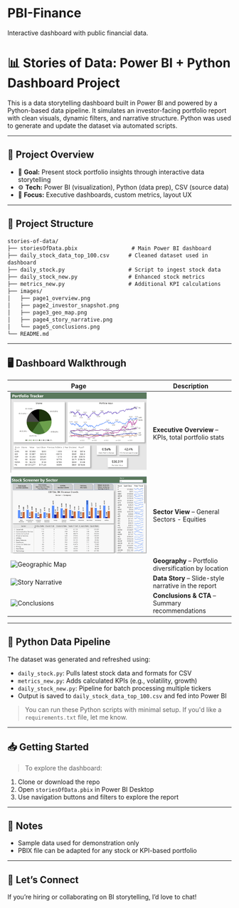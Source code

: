 # PBI-Finance
Interactive dashboard with public financial data. 

# 📊 Stories of Data: Power BI + Python Dashboard Project

This is a data storytelling dashboard built in Power BI and powered by a Python-based data pipeline. It simulates an investor-facing portfolio report with clean visuals, dynamic filters, and narrative structure. Python was used to generate and update the dataset via automated scripts.

---

## 🚀 Project Overview

- 🎯 **Goal:** Present stock portfolio insights through interactive data storytelling
- ⚙️ **Tech:** Power BI (visualization), Python (data prep), CSV (source data)
- 🧠 **Focus:** Executive dashboards, custom metrics, layout UX

---

## 📂 Project Structure

```
stories-of-data/
├── storiesOfData.pbix                 # Main Power BI dashboard
├── daily_stock_data_top_100.csv      # Cleaned dataset used in dashboard
├── daily_stock.py                    # Script to ingest stock data
├── daily_stock_new.py                # Enhanced stock metrics
├── metrics_new.py                    # Additional KPI calculations
├── images/
│   ├── page1_overview.png
│   ├── page2_investor_snapshot.png
│   ├── page3_geo_map.png
│   ├── page4_story_narrative.png
│   └── page5_conclusions.png
└── README.md
```

---

## 🖥️ Dashboard Walkthrough

| Page | Description |
|------|-------------|
| ![Overview](Overview.png) | **Executive Overview** – KPIs, total portfolio stats |
| ![Investor Snapshot](edita_snap.png) | **Sector View** – General Sectors - Equities |
| ![Geographic Map](images/page3_geo_map.png) | **Geography** – Portfolio diversification by location |
| ![Story Narrative](images/page4_story_narrative.png) | **Data Story** – Slide-style narrative in the report |
| ![Conclusions](images/page5_conclusions.png) | **Conclusions & CTA** – Summary recommendations |

---

## 🐍 Python Data Pipeline

The dataset was generated and refreshed using:

- `daily_stock.py`: Pulls latest stock data and formats for CSV
- `metrics_new.py`: Adds calculated KPIs (e.g., volatility, growth)
- `daily_stock_new.py`: Pipeline for batch processing multiple tickers
- Output is saved to `daily_stock_data_top_100.csv` and fed into Power BI

> You can run these Python scripts with minimal setup. If you'd like a `requirements.txt` file, let me know.

---

## 📥 Getting Started

> To explore the dashboard:

1. Clone or download the repo
2. Open `storiesOfData.pbix` in Power BI Desktop
3. Use navigation buttons and filters to explore the report

---

## 📌 Notes

- Sample data used for demonstration only
- PBIX file can be adapted for any stock or KPI-based portfolio

---

## 🤝 Let’s Connect

If you’re hiring or collaborating on BI storytelling, I’d love to chat!
